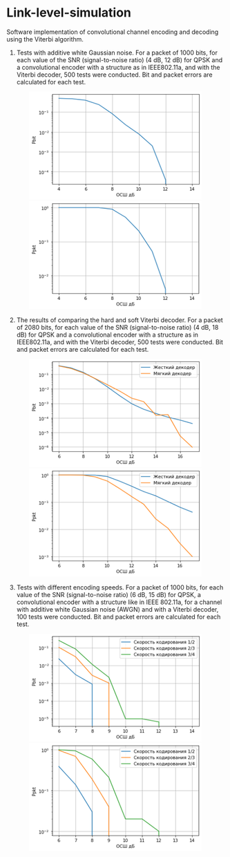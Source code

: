 # Link-level-simulation
Software implementation of convolutional channel encoding and decoding using the Viterbi algorithm.

1. Tests with additive white Gaussian noise.  For a packet of 1000 bits, for each value of the SNR (signal-to-noise ratio) (4 dB, 12 dB) for QPSK and a convolutional encoder with a structure as in
IEEE802.11a, and with the Viterbi decoder, 500 tests were conducted. Bit and packet errors are calculated for each test.

<p align="center">
  <img width="400" height="250" src="Tests with additive white Gaussian noise(BER, CodeRate 0,5).png">
  <img width="400" height="250" src="Tests with additive white Gaussian noise(PER, CodeRate 0,5).png">
</p>

2. The results of comparing the hard and soft Viterbi decoder. For a packet of 2080 bits, for each value of the SNR (signal-to-noise ratio) (4 dB, 18 dB) for QPSK and a convolutional encoder with a structure as in
IEEE802.11a, and with the Viterbi decoder, 500 tests were conducted. Bit and packet errors are calculated for each test.

<p align="center">
  <img width="400" height="250" src="Results of comparing soft and hard Viterbi decoder(BER).png">
  <img width="400" height="250" src="Results of comparing soft and hard Viterbi decoder(PER).png">
</p>
  
3. Tests with different encoding speeds. For a packet of 1000 bits, for each value of the SNR (signal-to-noise ratio) (6 dB, 15 dB) for QPSK, a convolutional encoder with a structure like in IEEE 802.11a, for a channel with additive white Gaussian noise (AWGN) and with a Viterbi decoder, 100 tests were conducted. Bit and packet errors are calculated for each test.

<p align="center">
  <img width="400" height="250" src="Tests with different coding rates(BER).png">
  <img width="400" height="250" src="Tests with different coding rates(PER).png">
</p>
 





